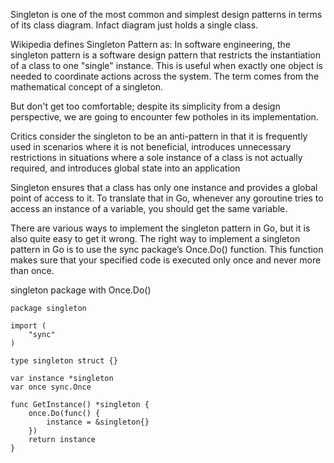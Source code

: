 Singleton is one of the most common and simplest design patterns in terms of its class diagram. Infact diagram just holds a single class.

Wikipedia defines Singleton Pattern as:
In software engineering, the singleton pattern is a software design pattern that restricts the instantiation of a class to one "single" instance. This is useful when exactly one object is needed to coordinate actions across the system. The term comes from the mathematical concept of a singleton.

But don't get too comfortable; despite its simplicity from a design perspective, we are going to encounter few potholes in its implementation.


Critics consider the singleton to be an anti-pattern in that it is frequently used in scenarios where it is not beneficial, introduces unnecessary restrictions in situations where a sole instance of a class is not actually required, and introduces global state into an application


Singleton ensures that a class has only one instance and provides a global point of access to it. To translate that in Go, whenever any goroutine tries to access an instance of a variable, you should get the same variable.

There are various ways to implement the singleton pattern in Go, but it is also quite easy to get it wrong. The right way to implement a singleton pattern in Go is to use the sync package’s Once.Do() function. This function makes sure that your specified code is executed only once and never more than once.

singleton package with Once.Do() 

```golang
package singleton

import (
    "sync"
)

type singleton struct {}

var instance *singleton
var once sync.Once

func GetInstance() *singleton {
    once.Do(func() {
        instance = &singleton{}
    })
    return instance
}
```
